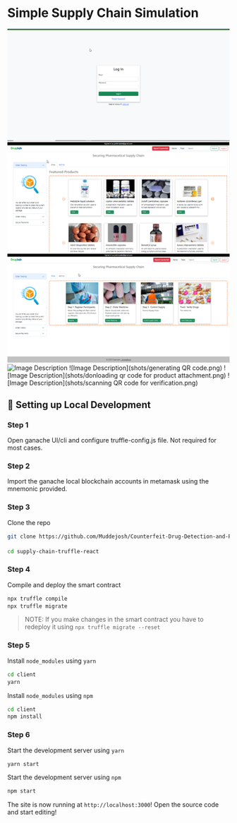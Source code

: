 # Simple Supply Chain Simulation

<!-- [Supply chain simulation using blockchain.](https://www.youtube.com/watch?v=2e-NGuT1PnY) -->
![Image Description](shots/login.png)
![Image Description](shots/home.png)
![Image Description](shots/home2.png)
![Image Description](shots/henaddinguserfails.png)
![Image Description](shots/generating QR code.png)
![Image Description](shots/donloading qr code for product attachment.png)
![Image Description](shots/scanning QR code for verification.png)



## 🔧 Setting up Local Development

### Step 1

Open ganache UI/cli and configure truffle-config.js file. Not required for most cases.

### Step 2

Import the ganache local blockchain accounts in metamask using the mnemonic provided.

### Step 3

Clone the repo

```bash
git clone https://github.com/Muddejosh/Counterfeit-Drug-Detection-and-Prevention-Blockchain-System.git

cd supply-chain-truffle-react
```

### Step 4

Compile and deploy the smart contract

```bash
npx truffle compile
npx truffle migrate
```

> NOTE: If you make changes in the smart contract you have to redeploy it using `npx truffle migrate --reset`

### Step 5

Install `node_modules` using `yarn`

```bash
cd client
yarn
```

Install `node_modules` using `npm`

```bash
cd client
npm install
```

### Step 6

Start the development server using `yarn`

```bash
yarn start
```

Start the development server using `npm`

```bash
npm start
```

The site is now running at `http://localhost:3000`!
Open the source code and start editing!
